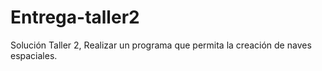 # Entrega-taller2
Solución Taller 2, Realizar un programa que permita la creación de naves espaciales.
